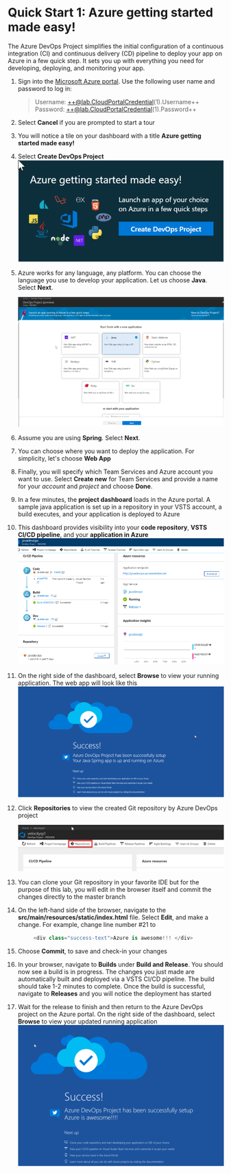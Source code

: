 # Quick Start 1: Azure getting started made easy!

The Azure DevOps Project simplifies the initial configuration of a continuous integration (CI) and continuous delivery (CD) pipeline to deploy your app on Azure in a few quick step. It sets you up with everything you need for developing, deploying, and monitoring your app.

1. Sign into the [Microsoft Azure portal](https://portal.azure.com). Use the following user name and password to log in:
    > Username: ++@lab.CloudPortalCredential(1).Username++     
    > Password: ++@lab.CloudPortalCredential(1).Password++

1. Select **Cancel** if you are prompted to start a tour 

1. You will notice a tile on your dashboard with a title **Azure getting started made easy!**

1. Select **Create DevOps Project**
    ![Search DevOps project](images/azuredevopsprojecttile.png)

1. Azure works for any language, any platform. You can choose the language you use to develop your application. Let us choose **Java**. Select **Next**.

   ![select java](images/selectjava.png)

1. Assume you are using **Spring**. Select **Next**.

1. You can choose where you want to deploy the application. For simplicity, let's choose **Web App**

1. Finally, you will specify which Team Services and Azure account you want to use. Select **Create new** for Team Services and provide a name for your *account* and  *project* and choose **Done**.

1. In a few minutes, the **project dashboard** loads in the Azure portal. A sample java application is set up in a repository in your VSTS account, a build executes, and your application is deployed to Azure

1. This dashboard provides visibility into your **code repository**, **VSTS CI/CD pipeline**, and your **application in Azure**
   ![dashboard](images/dashboard.png)

1. On the right side of the dashboard, select **Browse** to view your running application. The web app will look like this
    ![Initial web app](images/webapp.png)

1. Click **Repositories** to view the created Git repository by Azure DevOps project

     ![Code Hub](images/repositories.png)

1. You can clone your Git repository in your favorite IDE but for the purpose of this lab, you will edit in the browser itself and commit the changes directly to the master branch

1. On the left-hand side of the browser, navigate to the **src/main/resources/static/index.html** file. Select **Edit**, and make a change. For example, change line number #21 to 
    ```csharp
         <div class="success-text">Azure is awesome!!! </div>
    ```
1. Choose **Commit**, to save and check-in your changes

1. In your browser, navigate to **Builds** under **Build and Release**. You should now see a build is in progress. The changes you just made are automatically built and deployed via a VSTS CI/CD pipeline. The build should take 1-2 minutes to complete. Once the build is successful, navigate to **Releases** and you will notice the deployment has started

1. Wait for the release to finish and then return to the Azure DevOps project on the Azure portal. On the right side of the dashboard, select **Browse** to view your updated running application
   ![Updated site](images/updatedsite.png)